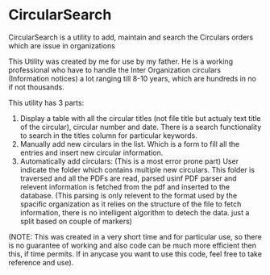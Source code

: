 CircularSearch
==============

CircularSearch is a utility to add, maintain and search the Circulars orders which are issue in organizations

This Utility was created by me for use by my father. He is a working professional who have to handle the Inter Organization circulars (Information notices)
a lot ranging till 8-10 years, which are hundreds in no if not thousands. 

This utility has 3 parts:
1. Display a table with all the circular titles (not file title but actualy text title of the circular), circular number and date.
   There is a search functionality to search in the titles column for particular keywords.
2. Manually add new circulars in the list. Which is a form to fill all the entries and insert new circular information.
3. Automatically add circulars: (This is a most error prone part) User indicate the folder which contains multiple new circulars. 
   This folder is traversed and all the PDFs are read, parsed usinf PDF parser and relevent information is fetched from the pdf and
   inserted to the database. (This parsing is only relevent to the format used by the spacific organization as it relies on the structure 
   of the file to fetch information, there is no intelligent algorithm to detech the data. just a split based on couple of markers)

(NOTE: This was created in a very short time and for particular use, so there is no guarantee of working and also code can be much more efficient then this, if time permits.
 If in anycase you want to use this code, feel free to take reference and use).

   
